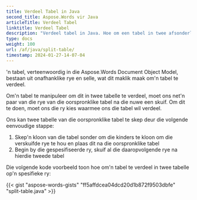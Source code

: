 ```yaml
---
title: Verdeel Tabel in Java
second_title: Aspose.Words vir Java
articleTitle: Verdeel Tabel
linktitle: Verdeel Tabel
description: "Verdeel tabel in Java. Hoe om een tabel in twee afsonderlike tabelle Java te verdeel."
type: docs
weight: 100
url: /af/java/split-table/
timestamp: 2024-01-27-14-07-04
---
```


'n tabel, verteenwoordig in die Aspose.Words Document Object Model, bestaan uit onafhanklike rye en selle, wat dit maklik maak om'n tabel te verdeel.

Om'n tabel te manipuleer om dit in twee tabelle te verdeel, moet ons net'n paar van die rye van die oorspronklike tabel na die nuwe een skuif. Om dit te doen, moet ons die ry kies waarmee ons die tabel wil verdeel.

Ons kan twee tabelle van die oorspronklike tabel te skep deur die volgende eenvoudige stappe:

1. Skep'n kloon van die tabel sonder om die kinders te kloon om die verskuifde rye te hou en plaas dit na die oorspronklike tabel
2. Begin by die gespesifiseerde ry, skuif al die daaropvolgende rye na hierdie tweede tabel

Die volgende kode voorbeeld toon hoe om'n tabel te verdeel in twee tabelle op'n spesifieke ry:

{{< gist "aspose-words-gists" "ff5affdcea04dcd20d1b872f9503dbfe" "split-table.java" >}}
